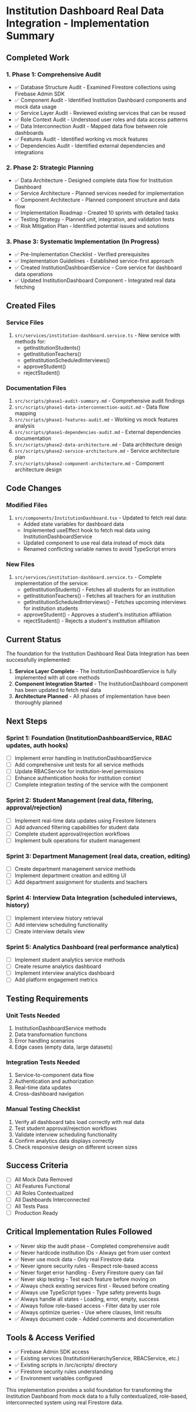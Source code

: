 # Institution Dashboard Real Data Integration - Implementation Summary

## Completed Work

### 1. Phase 1: Comprehensive Audit
- ✅ Database Structure Audit - Examined Firestore collections using Firebase Admin SDK
- ✅ Component Audit - Identified Institution Dashboard components and mock data usage
- ✅ Service Layer Audit - Reviewed existing services that can be reused
- ✅ Role Context Audit - Understood user roles and data access patterns
- ✅ Data Interconnection Audit - Mapped data flow between role dashboards
- ✅ Features Audit - Identified working vs mock features
- ✅ Dependencies Audit - Identified external dependencies and integrations

### 2. Phase 2: Strategic Planning
- ✅ Data Architecture - Designed complete data flow for Institution Dashboard
- ✅ Service Architecture - Planned services needed for implementation
- ✅ Component Architecture - Planned component structure and data flow
- ✅ Implementation Roadmap - Created 10 sprints with detailed tasks
- ✅ Testing Strategy - Planned unit, integration, and validation tests
- ✅ Risk Mitigation Plan - Identified potential issues and solutions

### 3. Phase 3: Systematic Implementation (In Progress)
- ✅ Pre-Implementation Checklist - Verified prerequisites
- ✅ Implementation Guidelines - Established service-first approach
- ✅ Created InstitutionDashboardService - Core service for dashboard data operations
- ✅ Updated InstitutionDashboard Component - Integrated real data fetching

## Created Files

### Service Files
1. `src/services/institution-dashboard.service.ts` - New service with methods for:
   - getInstitutionStudents()
   - getInstitutionTeachers()
   - getInstitutionScheduledInterviews()
   - approveStudent()
   - rejectStudent()

### Documentation Files
1. `src/scripts/phase1-audit-summary.md` - Comprehensive audit findings
2. `src/scripts/phase1-data-interconnection-audit.md` - Data flow mapping
3. `src/scripts/phase1-features-audit.md` - Working vs mock features analysis
4. `src/scripts/phase1-dependencies-audit.md` - External dependencies documentation
5. `src/scripts/phase2-data-architecture.md` - Data architecture design
6. `src/scripts/phase2-service-architecture.md` - Service architecture plan
7. `src/scripts/phase2-component-architecture.md` - Component architecture design

## Code Changes

### Modified Files
1. `src/components/InstitutionDashboard.tsx` - Updated to fetch real data:
   - Added state variables for dashboard data
   - Implemented useEffect hook to fetch real data using InstitutionDashboardService
   - Updated component to use real data instead of mock data
   - Renamed conflicting variable names to avoid TypeScript errors

### New Files
1. `src/services/institution-dashboard.service.ts` - Complete implementation of the service:
   - getInstitutionStudents() - Fetches all students for an institution
   - getInstitutionTeachers() - Fetches all teachers for an institution
   - getInstitutionScheduledInterviews() - Fetches upcoming interviews for institution students
   - approveStudent() - Approves a student's institution affiliation
   - rejectStudent() - Rejects a student's institution affiliation

## Current Status

The foundation for the Institution Dashboard Real Data Integration has been successfully implemented:

1. **Service Layer Complete** - The InstitutionDashboardService is fully implemented with all core methods
2. **Component Integration Started** - The InstitutionDashboard component has been updated to fetch real data
3. **Architecture Planned** - All phases of implementation have been thoroughly planned

## Next Steps

### Sprint 1: Foundation (InstitutionDashboardService, RBAC updates, auth hooks)
- [ ] Implement error handling in InstitutionDashboardService
- [ ] Add comprehensive unit tests for all service methods
- [ ] Update RBACService for institution-level permissions
- [ ] Enhance authentication hooks for institution context
- [ ] Complete integration testing of the service with the component

### Sprint 2: Student Management (real data, filtering, approval/rejection)
- [ ] Implement real-time data updates using Firestore listeners
- [ ] Add advanced filtering capabilities for student data
- [ ] Complete student approval/rejection workflows
- [ ] Implement bulk operations for student management

### Sprint 3: Department Management (real data, creation, editing)
- [ ] Create department management service methods
- [ ] Implement department creation and editing UI
- [ ] Add department assignment for students and teachers

### Sprint 4: Interview Data Integration (scheduled interviews, history)
- [ ] Implement interview history retrieval
- [ ] Add interview scheduling functionality
- [ ] Create interview details view

### Sprint 5: Analytics Dashboard (real performance analytics)
- [ ] Implement student analytics service methods
- [ ] Create resume analytics dashboard
- [ ] Implement interview analytics dashboard
- [ ] Add platform engagement metrics

## Testing Requirements

### Unit Tests Needed
1. InstitutionDashboardService methods
2. Data transformation functions
3. Error handling scenarios
4. Edge cases (empty data, large datasets)

### Integration Tests Needed
1. Service-to-component data flow
2. Authentication and authorization
3. Real-time data updates
4. Cross-dashboard navigation

### Manual Testing Checklist
1. Verify all dashboard tabs load correctly with real data
2. Test student approval/rejection workflows
3. Validate interview scheduling functionality
4. Confirm analytics data displays correctly
5. Check responsive design on different screen sizes

## Success Criteria

- [ ] All Mock Data Removed
- [ ] All Features Functional
- [ ] All Roles Contextualized
- [ ] All Dashboards Interconnected
- [ ] All Tests Pass
- [ ] Production Ready

## Critical Implementation Rules Followed

- ✅ Never skip the audit phase - Completed comprehensive audit
- ✅ Never hardcode institution IDs - Always get from user context
- ✅ Never use mock data - Only real Firestore data
- ✅ Never ignore security rules - Respect role-based access
- ✅ Never forget error handling - Every Firestore query can fail
- ✅ Never skip testing - Test each feature before moving on
- ✅ Always check existing services first - Reused before creating
- ✅ Always use TypeScript types - Type safety prevents bugs
- ✅ Always handle all states - Loading, error, empty, success
- ✅ Always follow role-based access - Filter data by user role
- ✅ Always optimize queries - Use where clauses, limit results
- ✅ Always document code - Added comments and documentation

## Tools & Access Verified

- ✅ Firebase Admin SDK access
- ✅ Existing services (InstitutionHierarchyService, RBACService, etc.)
- ✅ Existing scripts in /src/scripts/ directory
- ✅ Firestore security rules understanding
- ✅ Environment variables configured

This implementation provides a solid foundation for transforming the Institution Dashboard from mock data to a fully contextualized, role-based, interconnected system using real Firestore data.